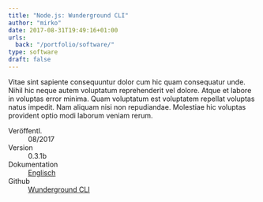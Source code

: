 ```yaml
---
title: "Node.js: Wunderground CLI"
author: "mirko"
date: 2017-08-31T19:49:16+01:00
urls:
  back: "/portfolio/software/"
type: software
draft: false
---
```


Vitae sint sapiente consequuntur dolor cum hic quam consequatur unde. Nihil hic neque autem voluptatum reprehenderit vel dolore. Atque et labore in voluptas error minima. Quam voluptatum est voluptatem repellat voluptas natus impedit. Nam aliquam nisi non repudiandae. Molestiae hic voluptas provident optio modi laborum veniam rerum.

<dl>
  <dt>Veröffentl.</dt><dd>08/2017</dd>
  <dt>Version</dt><dd>0.3.1b</dd>
  <dt>Dokumentation</dt><dd><a href="https://github.com/mirkoschubert/wunderground-cli/blob/master/README.md" target="_blank">Englisch</a></dd>
  <dt>Github</dt><dd><a href="https://github.com/mirkoschubert/wunderground-cli/releases" target="_blank">Wunderground CLI</a></dd>
</dl>
